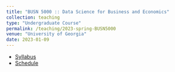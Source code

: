 ```yaml
---
title: "BUSN 5000 :: Data Science for Business and Economics"
collection: teaching
type: "Undergraduate Course"
permalink: /teaching/2023-spring-BUSN5000
venue: "University of Georgia"
date: 2023-01-09
---
```


- [Syllabus](/files/syllabus.busn5000.pdf)
- [Schedule](/files/schedule.busn5000.part2.pdf)